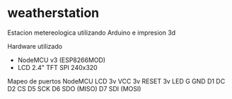 # weatherstation
Estacion metereologica utilizando Arduino e impresion 3d

Hardware utilizado
- NodeMCU v3 (ESP8266MOD)
- LCD 2.4" TFT SPI 240x320

Mapeo de puertos
NodeMCU     LCD
3v          VCC
3v          RESET
3v          LED
G           GND
D1          DC
D2          CS
D5          SCK
D6          SDO (MISO)
D7          SDI (MOSI)
